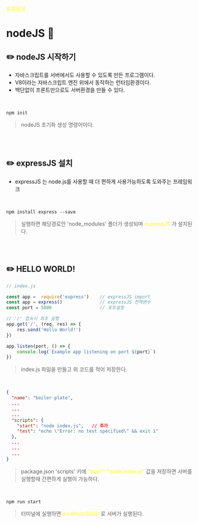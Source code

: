 <span style="color:yellow">유효범위</span>

# nodeJS :green_book:

## :pencil2: nodeJS 시작하기 
* 자바스크립트를 서버에서도 사용할 수 있도록 만든 프로그램이다.
* V8이라는 자바스크립트 엔진 위에서 동작하는 런타임환경이다.
* 백단없이 프론트만으로도 서버환경을 만들 수 있다.

<br>

```
npm init 
```
> nodeJS 초기화 생성 명령어이다.

<br><br>


## :pencil2: expressJS 설치
* expressJS 는 node.js를 사용할 때 더 편하게 사용가능하도록 도와주는 프레임워크

<br>

```
npm install express --save
```
> 실행하면 해당경로안 'node_modules' 폴더가 생성되며 <span style="color:yellow">expressJS</span> 가 설치된다.


<br><br>


## :pencil2: HELLO WORLD!
```javascript
// index.js

const app =  require('express')    // expressJS import   
const app = express()              // expressJS 전역변수
const port = 5000                  // 포트설정

// '/' 접속시 최초 실행
app.get('/', (req, res) => {
    res.send('Hello World!')
})

app.listen(port, () => {
    console.log(`Example app listening on port ${port}`)
})
```
> index.js 파일을 만들고 위 코드를 적어 저장한다.

<br>

```json
{
  "name": "boiler-plate",
  ...
  ...
  ...
  "scripts": {
    "start": "node index.js",   // 추가
    "test": "echo \"Error: no test specified\" && exit 1"
  },
  ...
  ...
  ...
}
```
> package.json 'scripts' 키에 <span style="color:yellow">"start": "node index.js"</span> 값을 저장하면 서버를 실행할때 간편하게 실행이 가능하다.



<br>

```
npm run start
```
> 터미널에 실행하면 <span style="color:yellow">localhost:5000</span> 로 서버가 실행된다.




